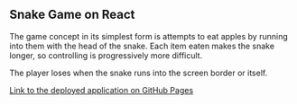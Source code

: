 ## Snake Game on React

The game concept in its simplest form is attempts to eat apples by running into them with the head of the snake. Each item eaten makes the snake longer, so controlling is progressively more difficult.

The player loses when the snake runs into the screen border or itself.

[Link to the deployed application on GitHub Pages](https://denysradchenko.github.io/snake-game-react/)
